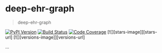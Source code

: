 # deep-ehr-graph


 > deep-ehr-graph

[![PyPI Version][pypi-image]][pypi-url]
[![Build Status][build-image]][build-url]
[![Code Coverage][coverage-image]][coverage-url]
[![][stars-image]][stars-url]
[![][versions-image]][versions-url]

...

<!-- Badges: -->

[pypi-image]: https://img.shields.io/pypi/v/deepehrgraph
[pypi-url]: https://pypi.org/project/deepehrgraph/
[build-image]: https://github.com/fco-dv/deep-ehr-graph/actions/workflows/build.yaml/badge.svg
[build-url]: https://github.com/fco-dv/deep-ehr-graph/actions/workflows/build.yaml
[coverage-image]: https://codecov.io/gh/fco-dv/deep-ehr-graph/branch/main/graph/badge.svg
[coverage-url]: https://codecov.io/gh/fco-dv/deep-ehr-graph/
